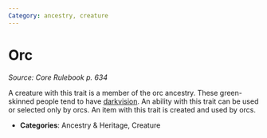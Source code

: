 ```yaml
---
Category: ancestry, creature
---
```

# Orc  
*Source: Core Rulebook p. 634*  

A creature with this trait is a member of the orc ancestry. These green-skinned people tend to have [darkvision](../abilities/darkvision.md). An ability with this trait can be used or selected only by orcs. An item with this trait is created and used by orcs.

- **Categories**: Ancestry & Heritage, Creature